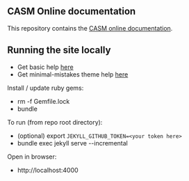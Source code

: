 ## CASM Online documentation

This repository contains the [CASM online documentation](https://prisms-center.github.io/CASMcode_docs/).

## Running the site locally

- Get basic help [here](https://help.github.com/articles/setting-up-your-github-pages-site-locally-with-jekyll/#step-3-optional-generate-jekyll-site-files)
- Get minimal-mistakes theme help [here](https://mmistakes.github.io/minimal-mistakes/docs/quick-start-guide/)

Install / update ruby gems:

- rm -f Gemfile.lock
- bundle

To run (from repo root directory):

- (optional) export `JEKYLL_GITHUB_TOKEN=<your token here>`
- bundle exec jekyll serve --incremental

Open in browser:

- http://localhost:4000
